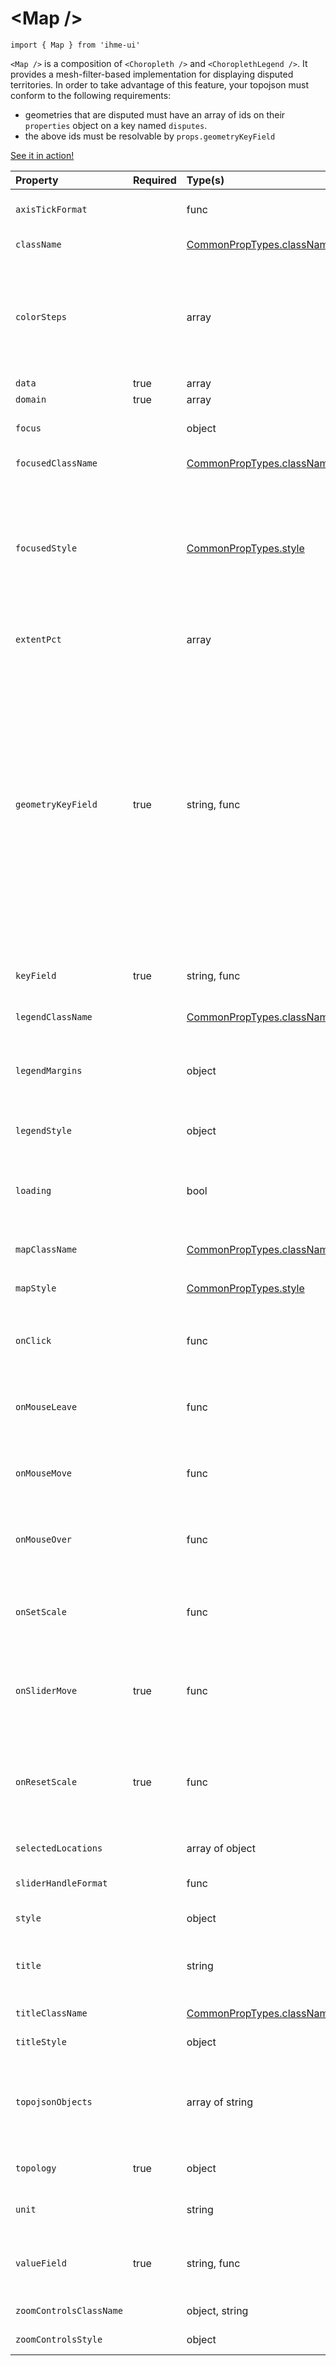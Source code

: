 \<Map />
=====================
`import { Map } from 'ihme-ui'`

`<Map />` is a composition of `<Choropleth />` and `<ChoroplethLegend />`.
It provides a mesh-filter-based implementation for displaying disputed territories. In order to take advantage of this feature,
your topojson must conform to the following requirements:
 - geometries that are disputed must have an array of ids on their `properties` object on a key named `disputes`.
 - the above ids must be resolvable by `props.geometryKeyField`

[See it in action!](http://vizhub.healthdata.org/mortality/age-estimation)


Property | Required | Type(s) | Defaults | Description
:---    |:---      |:---     |:---      |:---       
`axisTickFormat` |  | func |  | [format of axis ticks](https://github.com/d3/d3-axis#axis_tickFormat)<br />implicitly defaults to [numberFormat](https://github.com/ihmeuw/ihme-ui/blob/docs/src/utils/numbers.js#L9)
`className` |  | [CommonPropTypes.className](https://github.com/ihmeuw/ihme-ui/blob/master/src/utils/props.js#L11) |  | className applied to outermost wrapping div
`colorSteps` |  | array | defaultColorSteps.slice().reverse() | list of hex or rbg color values<br />color scale will interpolate between these values<br />defaults to list of 11 colors with blue at the "bottom" and red at the "top"<br />this encodes IHME's "high numbers are bad" color scheme
`data` | true | array |  | array of datum objects
`domain` | true | array |  | domain of color scale
`focus` |  | object |  | The datum object corresponding to the `<Shape />` currently focused.
`focusedClassName` |  | [CommonPropTypes.className](https://github.com/ihmeuw/ihme-ui/blob/master/src/utils/props.js#L11) |  | className applied if `<Shape />` has focus.
`focusedStyle` |  | [CommonPropTypes.style](https://github.com/ihmeuw/ihme-ui/blob/master/src/utils/props.js#L16) |  | inline styles applied to focused `<Shape />`<br />If an object, spread into inline styles.<br />If a function, passed underlying datum corresponding to its `<Shape />`,<br />and return value is spread into inline styles;<br />signature: (datum) => obj
`extentPct` |  | array | [0, 1] | [minPercent, maxPercent] of color scale domain to place slider handles
`geometryKeyField` | true | string, func |  | uniquely identifying field of geometry objects;<br />if a function, will be called with the geometry object as first parameter<br />N.B.: the resolved value of this prop should match the resolved value of `props.keyField`<br />e.g., if data objects are of the following shape: { location_id: <number>, mean: <number> }<br />and if features within topojson are of the following shape: { type: <string>, properties: { location_id: <number> }, arcs: <array> }<br />`keyField` may be one of the following: 'location_id', or (datum) => datum.location_id<br />`geometryKeyField` may be one of the following: 'location_id' or (feature) => feature.properties.location_id
`keyField` | true | string, func |  | unique key of datum;<br />if a function, will be called with the datum object as first parameter
`legendClassName` |  | [CommonPropTypes.className](https://github.com/ihmeuw/ihme-ui/blob/master/src/utils/props.js#L11) |  | classname applied to div containing choropleth legend
`legendMargins` |  | object | {<br />  top: 20,<br />  right: 50,<br />  bottom: 0,<br />  left: 50,<br />} | margins passed to `<ChoroplethLegend />`<br />subtracted from width and height of `<ChoroplethLegend />`
`legendStyle` |  | object |  | inline style object applied to div containing choropleth legend
`loading` |  | bool | false | is data for this component currently being fetched<br />will prevent component from updating (a la shouldComponentUpdate) if true
`mapClassName` |  | [CommonPropTypes.className](https://github.com/ihmeuw/ihme-ui/blob/master/src/utils/props.js#L11) |  | className applied to div directly wrapping `<Choropleth />`
`mapStyle` |  | [CommonPropTypes.style](https://github.com/ihmeuw/ihme-ui/blob/master/src/utils/props.js#L16) |  | inline styles applied to div directly wrapping `<Choropleth />`
`onClick` |  | func |  | event handler passed to both choropleth and choropleth legend;<br />signature: (SyntheticEvent, datum, Path) => {...}
`onMouseLeave` |  | func |  | event handler passed to both choropleth and choropleth legend;<br />signature: (SyntheticEvent, datum, Path) => {...}
`onMouseMove` |  | func |  | event handler passed to both choropleth and choropleth legend;<br />signature: (SyntheticEvent, datum, Path) => {...}
`onMouseOver` |  | func |  | event handler passed to both choropleth and choropleth legend;<br />signature: (SyntheticEvent, datum, Path) => {...}
`onSetScale` |  | func |  | callback for "Set scale" button;<br />passed current rangeExtent (in data space) as first and only argument<br />signature: ([min, max]) => {...}
`onSliderMove` | true | func |  | callback function to attach to slider handles;<br />passed [min, max] (Array), the range extent as a percentage<br />signature: ([min, max]) => {...}
`onResetScale` | true | func |  | callback for "Reset" button;<br />passed current rangeExtent (in data space) as first and only argument<br />rangeExtent in this case will always equal this.props.domain<br />signature: (domain) => {...}
`selectedLocations` |  | array of object | [] | array of selected location objects
`sliderHandleFormat` |  | func |  | format of slider handle labels<br />implicitly defaults to [numberFormat](https://github.com/ihmeuw/ihme-ui/blob/docs/src/utils/numbers.js#L9)
`style` |  | object |  | inline styles applied to outermost wrapping div
`title` |  | string |  | title positioned on top of choropleth<br />in semi-opaque div that spans the full width of the component
`titleClassName` |  | [CommonPropTypes.className](https://github.com/ihmeuw/ihme-ui/blob/master/src/utils/props.js#L11) |  | className applied to div wrapping the title
`titleStyle` |  | object |  | inline styles applied to div wrapping the title
`topojsonObjects` |  | array of string | ['national'] | array of keys on topology.objects (e.g., ['national', 'ADM1', 'health_districts']);<br />if a key on topology.objects is omitted, it will not be rendered
`topology` | true | object |  | preprojected topojson;<br />for more information, see the [topojson wiki](https://github.com/topojson/topojson/wiki)
`unit` |  | string |  | unit of data;<br />used as axis label in choropleth legend
`valueField` | true | string, func |  | key of datum that holds the value to display (e.g., 'mean')<br />if a function, signature: (data, feature) => value
`zoomControlsClassName` |  | object, string |  | className applied to controls container div
`zoomControlsStyle` |  | object |  | inline styles to apply to controls buttons

